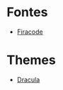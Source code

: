 # Fontes

- [Firacode](https://github.com/tonsky/FiraCode/wiki/Linux-instructions#installing-with-a-package-manager)

# Themes

- [Dracula](https://draculatheme.com/)
